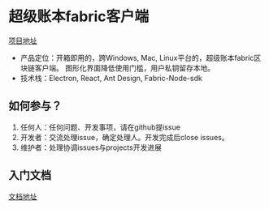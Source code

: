 # 超级账本fabric客户端
[项目地址](https://github.com/blockchain-desktop/hyperledger-fabric-desktop)  
* 产品定位：开箱即用的，跨Windows, Mac, Linux平台的，超级账本fabric区块链客户端。
图形化界面降低使用门槛，用户私钥留存本地。
* 技术栈：Electron, React, Ant Design, Fabric-Node-sdk  


## 如何参与？
1. 任何人：任何问题、开发事项，请在github提issue
2. 开发者：交流处理issue，确定处理人。开发完成后close issues。
3. 维护者：处理协调issues与projects开发进展

## 入门文档
[文档地址](./doc/index.md)
